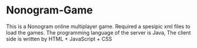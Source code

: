# Nonogram-Game
This is a Nonogram online multiplayer game. Required a spesipic xml files to load the games. The programming language of the server is Java, The client side is written by HTML + JavaScript + CSS  
